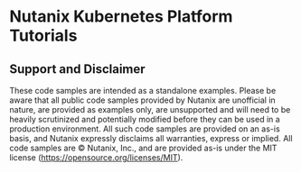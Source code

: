 # Nutanix Kubernetes Platform Tutorials

## Support and Disclaimer

These code samples are intended as a standalone examples. Please be aware that all public code samples provided by Nutanix are unofficial in nature, are provided as examples only, are unsupported and will need to be heavily scrutinized and potentially modified before they can be used in a production environment. All such code samples are provided on an as-is basis, and Nutanix expressly disclaims all warranties, express or implied. All code samples are © Nutanix, Inc., and are provided as-is under the MIT license (<https://opensource.org/licenses/MIT>).
